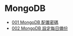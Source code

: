 # MongoDB

- [001 MongoDB 配置密碼](db_mongodb_001_config_password)
- [002 MongoDB 設定每日備份](db_mongodb_002_backup_daily)

